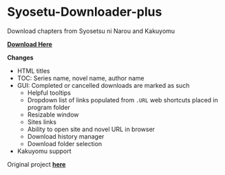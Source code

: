 # Syosetu-Downloader-plus
Download chapters from Syosetsu ni Narou and Kakuyomu

**[Download Here](https://github.com/setsumi/Syosetu-Downloader-plus/releases/)**

**Changes**
- HTML titles
- TOC: Series name, novel name, author name
- GUI: Completed or cancelled downloads are marked as such
    - Helpful tooltips
    - Dropdown list of links populated from `.URL` web shortcuts placed in program folder
    - Resizable window
    - Sites links
    - Ability to open site and novel URL in browser
    - Download history manager
    - Download folder selection
- Kakuyomu support

Original project **[here](https://github.com/LordZero25/Syosetu-Downloader/)**

